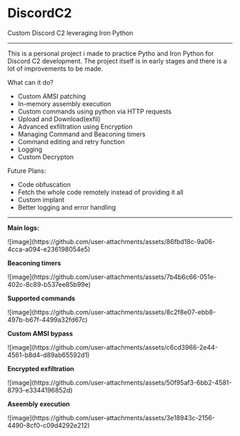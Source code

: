 # DiscordC2
Custom Discord C2 leveraging Iron Python
<hr>
This is a personal project i made to practice Pytho and Iron Python for Discord C2 development. The project itself is in early stages and there is a lot of improvements to be made.
<p></p>

What can it do?
- Custom AMSI patching
- In-memory assembly execution
- Custom commands using python via HTTP requests
- Upload and Download(exfil)
- Advanced exfiltration using Encryption
- Managing Command and Beaconing timers
- Command editing and retry function
- Logging
- Custom Decrypton

Future Plans:
- Code obfuscation
- Fetch the whole code remotely instead of providing it all
- Custom implant
- Better logging and error handling
<hr>

<p><b>Main logs:</b></p>
![image](https://github.com/user-attachments/assets/86fbd18c-9a06-4cca-a094-e236198054e5)

<p><b>Beaconing timers</b></p>
![image](https://github.com/user-attachments/assets/7b4b6c66-051e-402c-8c89-b537ee85b99e)

<p><b>Supported commands</b></p>
![image](https://github.com/user-attachments/assets/8c2f8e07-ebb8-497b-b67f-4499a32fd67c)

<p><b>Custom AMSI bypass</b></p>
![image](https://github.com/user-attachments/assets/c6cd3966-2e44-4561-b8d4-d89ab65592d1)

<p><b>Encrypted exfiltration</b></p>
![image](https://github.com/user-attachments/assets/50f95af3-6bb2-4581-8793-e3344196852d)

<p><b>Aseembly execution</b></p>
![image](https://github.com/user-attachments/assets/3e18943c-2156-4490-8cf0-c09d4292e212)

